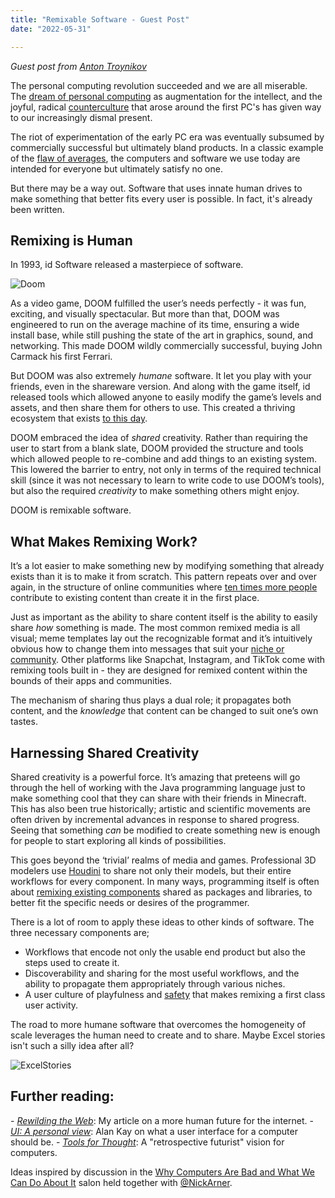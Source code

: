 ```yaml
---
title: "Remixable Software - Guest Post"
date: "2022-05-31"

---
```




*Guest post from [Anton Troynikov](https://twitter.com/atroyn)*



The personal computing revolution succeeded and we are all miserable. The [dream of personal computing](https://www.theatlantic.com/magazine/archive/1945/07/as-we-may-think/303881/) as augmentation for the intellect, and the joyful, radical [counterculture](http://worrydream.com/refs/Nelson-ComputerLibDreamMachines1975.pdf) that arose around the first PC's has given way to our increasingly dismal present.

The riot of experimentation of the early PC era was eventually subsumed by commercially successful but ultimately bland products. In a classic example of the [flaw of averages](https://www.thestar.com/news/insight/2016/01/16/when-us-air-force-discovered-the-flaw-of-averages.html), the computers and software we use today are intended for everyone but ultimately satisfy no one.

But there may be a way out. Software that uses innate human drives to make something that better fits every user is possible. In fact, it's already been written.



## Remixing is Human

In 1993, id Software released a masterpiece of software.

![Doom](/blog_assets/2022/Doom.png)

As a video game, DOOM fulfilled the user’s needs perfectly - it was fun, exciting, and visually spectacular. But more than that, DOOM was engineered to run on the average machine of its time, ensuring a wide install base, while still pushing the state of the art in graphics, sound, and networking. This made DOOM wildly commercially successful, buying John Carmack his first Ferrari.

But DOOM was also extremely *humane* software. It let you play with your friends, even in the shareware version. And along with the game itself, id released tools which allowed anyone to easily modify the game’s levels and assets, and then share them for others to use. This created a thriving ecosystem that exists [to this day](https://www.moddb.com/groups/doomdb).

DOOM embraced the idea of *shared* creativity. Rather than requiring the user to start from a blank slate, DOOM provided the structure and tools which allowed people to re-combine and add things to an existing system. This lowered the barrier to entry, not only in terms of the required technical skill (since it was not necessary to learn to write code to use DOOM’s tools), but also the required *creativity* to make something others might enjoy.

DOOM is remixable software.



## What Makes Remixing Work?

It’s a lot easier to make something new by modifying something that already exists than it is to make it from scratch. This pattern repeats over and over again, in the structure of online communities where [ten times more people](https://en.wikipedia.org/wiki/1%_rule_(Internet_culture)) contribute to existing content than create it in the first place.

Just as important as the ability to share content itself is the ability to easily share *how* something is made. The most common remixed media is all visual; meme templates lay out the recognizable format and it’s intuitively obvious how to change them into messages that suit your [niche or community](https://knowyourmeme.com/memes/dank-memes-for-edgy-teens). Other platforms like Snapchat, Instagram, and TikTok come with remixing tools built in - they are designed for remixed content within the bounds of their apps and communities.

The mechanism of sharing thus plays a dual role; it propagates both content, and the *knowledge* that content can be changed to suit one’s own tastes.



## Harnessing Shared Creativity

Shared creativity is a powerful force. It’s amazing that preteens will go through the hell of working with the Java programming language just to make something cool that they can share with their friends in Minecraft. This has also been true historically; artistic and scientific movements are often driven by incremental advances in response to shared progress. Seeing that something *can* be modified to create something new is enough for people to start exploring all kinds of possibilities.

This goes beyond the ‘trivial’ realms of media and games. Professional 3D modelers use [Houdini](https://www.sidefx.com/products/houdini/) to share not only their models, but their entire workflows for every component. In many ways, programming itself is often about [remixing existing components](https://stackoverflow.com/) shared as packages and libraries, to better fit the specific needs or desires of the programmer.

There is a lot of room to apply these ideas to other kinds of software. The three necessary components are;

- Workflows that encode not only the usable end product but also the steps used to create it.
- Discoverability and sharing for the most useful workflows, and the ability to propagate them appropriately through various niches.
- A user culture of playfulness and [safety](https://lwprogramming.github.io/posts/Making_computers_feel_safe) that makes remixing a first class user activity.  

The road to more humane software that overcomes the homogeneity of scale leverages the human need to create and to share. Maybe Excel stories isn't such a silly idea after all?

![ExcelStories](/blog_assets/2022/ExcelStories.jpeg)

## **Further reading:**

\- *[Rewilding the Web](https://troynikov.io/rewilding-the-web/)*: My article on a more human future for the internet.
\- [*UI: A personal view*](http://worrydream.com/refs/Kay%20-%20User%20Interface,%20a%20Personal%20View.pdf): Alan Kay on what a user interface for a computer should be.
\- [*Tools for Thought*](http://www.rheingold.com/texts/tft/index.html): A "retrospective futurist" vision for computers.

Ideas inspired by discussion in the [Why Computers Are Bad and What We Can Do About It](https://www.eventbrite.co.uk/e/why-computers-are-bad-and-what-we-can-do-about-it-interintellect-salon-tickets-121870322415#) salon held together with [@NickArner](https://twitter.com/nickarner?s=21).
